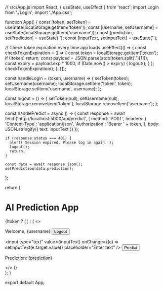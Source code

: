 // src/App.js
import React, { useState, useEffect } from 'react';
import Login from './Login';
import './App.css';

function App() {
  const [token, setToken] = useState(localStorage.getItem('token'));
  const [username, setUsername] = useState(localStorage.getItem('username'));
  const [prediction, setPrediction] = useState('');
  const [inputText, setInputText] = useState('');

  // Check token expiration every time app loads
  useEffect(() => {
    const checkTokenExpiration = () => {
      const token = localStorage.getItem('token');
      if (!token) return;
      const payload = JSON.parse(atob(token.split('.')[1]));
      const expiry = payload.exp * 1000;
      if (Date.now() > expiry) {
        logout();
      }
    };
    checkTokenExpiration();
  }, []);

  const handleLogin = (token, username) => {
    setToken(token);
    setUsername(username);
    localStorage.setItem('token', token);
    localStorage.setItem('username', username);
  };

  const logout = () => {
    setToken(null);
    setUsername(null);
    localStorage.removeItem('token');
    localStorage.removeItem('username');
  };

  const handlePredict = async () => {
    const response = await fetch('http://localhost:5000/api/predict', {
      method: 'POST',
      headers: {
        'Content-Type': 'application/json',
        'Authorization': 'Bearer ' + token,
      },
      body: JSON.stringify({ text: inputText })
    });

    if (response.status === 401) {
      alert('Session expired. Please log in again.');
      logout();
      return;
    }

    const data = await response.json();
    setPrediction(data.prediction);
  };

  return (
    <div className="App">
      <h1>AI Prediction App</h1>
      {!token ? (
        <Login onLogin={handleLogin} />
      ) : (
        <>
          <p>Welcome, {username} <button onClick={logout}>Logout</button></p>
          <input type="text" value={inputText} onChange={(e) => setInputText(e.target.value)} placeholder="Enter text" />
          <button onClick={handlePredict}>Predict</button>
          <p>Prediction: {prediction}</p>
        </>
      )}
    </div>
  );
}

export default App;

